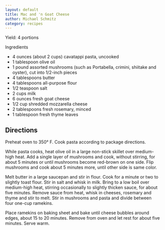 ```yaml
---
layout: default
title: Mac and 'n Goat Cheese
author: Michael Schmitz
category: recipes
---
```


Yield: 4 portions

Ingredients
* 4 ounces (about 2 cups) cavatappi pasta, uncooked
* 1 tablespoon olive oil
* 1 pound assorted mushrooms (such as Portabella, crimini, shiitake and oyster), cut into 1/2-inch pieces
* 4 tablespoons butter
* 4 tablespoons all-purpose flour
* 1/2 teaspoon salt
* 2 cups milk
* 6 ounces fresh goat cheese
* 1/2 cup shredded mozzarella cheese
* 2 tablespoons fresh rosemary, minced
* 1 tablespoon fresh thyme leaves

## Directions

Preheat oven to 350° F. Cook pasta according to package directions.

While pasta cooks, heat olive oil in a large non-stick skillet over medium-high
heat. Add a single layer of mushrooms and cook, without stirring, for about 5
minutes or until mushrooms become red-brown on one side. Flip mushrooms and
cook about 5 minutes more, until other side is same color.

Melt butter in a large saucepan and stir in flour. Cook for a minute or two to
slightly toast flour. Stir in salt and whisk in milk. Bring to a low boil over
medium-high heat, stirring occasionally to slightly thicken sauce, for about
five minutes. Remove sauce from heat, whisk in cheeses, rosemary and thyme and
stir to melt. Stir in mushrooms and pasta and divide between four one-cup
ramekins.

Place ramekins on baking sheet and bake until cheese bubbles around edges,
about 15 to 20 minutes. Remove from oven and let rest for about five minutes.
Serve warm.
